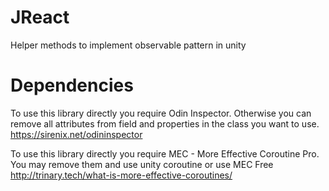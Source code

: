 # JReact
Helper methods to implement observable pattern in unity

# Dependencies
To use this library directly you require Odin Inspector.
Otherwise you can remove all attributes from field and properties in the class you want to use.
https://sirenix.net/odininspector

To use this library directly you require MEC - More Effective Coroutine Pro.
You may remove them and use unity coroutine or use MEC Free
http://trinary.tech/what-is-more-effective-coroutines/
